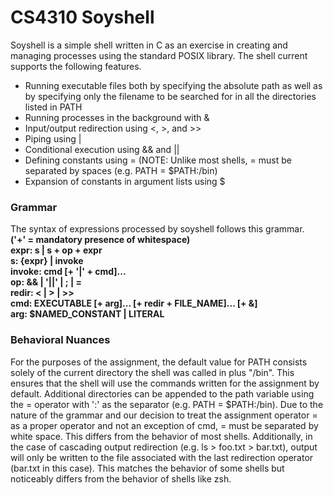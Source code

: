 <h1>CS4310 Soyshell</h1>
<p>
  Soyshell is a simple shell written in C as an exercise in creating and managing processes using the standard POSIX library. The shell current supports the following features.
  <ul>
    <li>Running executable files both by specifying the absolute path as well as by specifying only the filename to be searched for in all the directories listed in PATH</li>
    <li>Running processes in the background with &amp</li>
    <li>Input/output redirection using &lt;, &gt;, and &gt;&gt;</li>
    <li>Piping using |</li>
    <li>Conditional execution using &amp;&amp; and ||</li>
    <li>Defining constants using = (NOTE: Unlike most shells, = must be separated by spaces (e.g. PATH = $PATH:/bin)</li>
    <li>Expansion of constants in argument lists using $</li>
  </ul>
</p>
<h3>Grammar</h3>
<p>
  The syntax of expressions processed by soyshell follows this grammar.<br>
  <strong>
    ('+' = mandatory presence of whitespace)<br>
    expr: s | s + op + expr<br>
    s: {expr} | invoke<br>
    invoke: cmd [+ '|' + cmd]...<br>
    op: && | '||' | ; | =<br>
    redir: &lt; | &gt; | &gt;&gt;<br>
    cmd: EXECUTABLE [+ arg]... [+ redir + FILE_NAME]... [+ &]<br>
    arg: $NAMED_CONSTANT | LITERAL<br>
  </strong>    
</p>
<h3>Behavioral Nuances</h3>
<p>
  For the purposes of the assignment, the default value for PATH consists solely of the current directory the shell was called in plus "/bin". This ensures that the shell will use the commands written for the assignment by default. Additional directories can be appended to the path variable using the = operator with ':' as the separator (e.g. PATH = $PATH:/bin).
  Due to the nature of the grammar and our decision to treat the assignment operator = as a proper operator and not an exception of cmd, = must be separated by white space. This differs from the behavior of most shells. Additionally, in the case of cascading output redirection (e.g. ls > foo.txt > bar.txt), output will only be written to the file associated with the last redirection operator (bar.txt in this case). This matches the behavior of some shells but noticeably differs from the behavior of shells like zsh.
</p>
